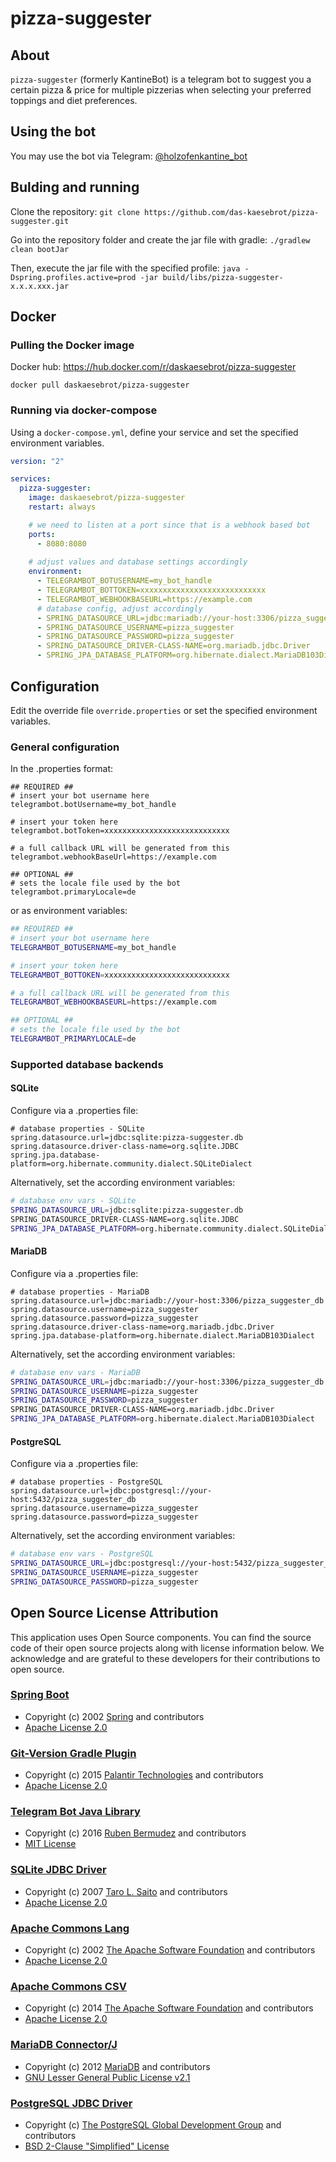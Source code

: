 # pizza-suggester
## About
`pizza-suggester` (formerly KantineBot) is a telegram bot to suggest you a certain pizza & price for multiple pizzerias when selecting your preferred toppings and diet preferences.

## Using the bot
You may use the bot via Telegram: [@holzofenkantine_bot](https://t.me/holzofenkantine_bot)

## Bulding and running

Clone the repository: `git clone https://github.com/das-kaesebrot/pizza-suggester.git`

Go into the repository folder and create the jar file with gradle: `./gradlew clean bootJar`

Then, execute the jar file with the specified profile:
`java -Dspring.profiles.active=prod -jar build/libs/pizza-suggester-x.x.x.xxx.jar`

## Docker
### Pulling the Docker image

Docker hub: https://hub.docker.com/r/daskaesebrot/pizza-suggester

`docker pull daskaesebrot/pizza-suggester`

### Running via docker-compose
Using a `docker-compose.yml`, define your service and set the specified environment variables.

```yaml
version: "2"

services:
  pizza-suggester:
    image: daskaesebrot/pizza-suggester
    restart: always

    # we need to listen at a port since that is a webhook based bot
    ports:
      - 8080:8080
    
    # adjust values and database settings accordingly
    environment:
      - TELEGRAMBOT_BOTUSERNAME=my_bot_handle
      - TELEGRAMBOT_BOTTOKEN=xxxxxxxxxxxxxxxxxxxxxxxxxxxx
      - TELEGRAMBOT_WEBHOOKBASEURL=https://example.com
      # database config, adjust accordingly
      - SPRING_DATASOURCE_URL=jdbc:mariadb://your-host:3306/pizza_suggester_db
      - SPRING_DATASOURCE_USERNAME=pizza_suggester
      - SPRING_DATASOURCE_PASSWORD=pizza_suggester
      - SPRING_DATASOURCE_DRIVER-CLASS-NAME=org.mariadb.jdbc.Driver
      - SPRING_JPA_DATABASE_PLATFORM=org.hibernate.dialect.MariaDB103Dialect
```

## Configuration
Edit the override file `override.properties` or set the specified environment variables.

### General configuration

In the .properties format:
```properties
## REQUIRED ##
# insert your bot username here
telegrambot.botUsername=my_bot_handle

# insert your token here
telegrambot.botToken=xxxxxxxxxxxxxxxxxxxxxxxxxxxx

# a full callback URL will be generated from this
telegrambot.webhookBaseUrl=https://example.com

## OPTIONAL ##
# sets the locale file used by the bot
telegrambot.primaryLocale=de
```

or as environment variables:
```sh
## REQUIRED ##
# insert your bot username here
TELEGRAMBOT_BOTUSERNAME=my_bot_handle

# insert your token here
TELEGRAMBOT_BOTTOKEN=xxxxxxxxxxxxxxxxxxxxxxxxxxxx

# a full callback URL will be generated from this
TELEGRAMBOT_WEBHOOKBASEURL=https://example.com

## OPTIONAL ##
# sets the locale file used by the bot
TELEGRAMBOT_PRIMARYLOCALE=de
```
### Supported database backends
#### SQLite
Configure via a .properties file:
```properties
# database properties - SQLite
spring.datasource.url=jdbc:sqlite:pizza-suggester.db
spring.datasource.driver-class-name=org.sqlite.JDBC
spring.jpa.database-platform=org.hibernate.community.dialect.SQLiteDialect
```

Alternatively, set the according environment variables:
```sh
# database env vars - SQLite
SPRING_DATASOURCE_URL=jdbc:sqlite:pizza-suggester.db
SPRING_DATASOURCE_DRIVER-CLASS-NAME=org.sqlite.JDBC
SPRING_JPA_DATABASE_PLATFORM=org.hibernate.community.dialect.SQLiteDialect
```
#### MariaDB
Configure via a .properties file:
```properties
# database properties - MariaDB
spring.datasource.url=jdbc:mariadb://your-host:3306/pizza_suggester_db
spring.datasource.username=pizza_suggester
spring.datasource.password=pizza_suggester
spring.datasource.driver-class-name=org.mariadb.jdbc.Driver
spring.jpa.database-platform=org.hibernate.dialect.MariaDB103Dialect
```

Alternatively, set the according environment variables:
```sh
# database env vars - MariaDB
SPRING_DATASOURCE_URL=jdbc:mariadb://your-host:3306/pizza_suggester_db
SPRING_DATASOURCE_USERNAME=pizza_suggester
SPRING_DATASOURCE_PASSWORD=pizza_suggester
SPRING_DATASOURCE_DRIVER-CLASS-NAME=org.mariadb.jdbc.Driver
SPRING_JPA_DATABASE_PLATFORM=org.hibernate.dialect.MariaDB103Dialect
```

#### PostgreSQL
Configure via a .properties file:
```properties
# database properties - PostgreSQL
spring.datasource.url=jdbc:postgresql://your-host:5432/pizza_suggester_db
spring.datasource.username=pizza_suggester
spring.datasource.password=pizza_suggester
```

Alternatively, set the according environment variables:
```sh
# database env vars - PostgreSQL
SPRING_DATASOURCE_URL=jdbc:postgresql://your-host:5432/pizza_suggester_db
SPRING_DATASOURCE_USERNAME=pizza_suggester
SPRING_DATASOURCE_PASSWORD=pizza_suggester
```

## Open Source License Attribution

This application uses Open Source components. You can find the source code of their open source projects along with license information below. We acknowledge and are grateful to these developers for their contributions to open source.

### [Spring Boot](https://github.com/jmrozanec/cron-utils)
- Copyright (c) 2002 [Spring](https://github.com/spring-projects) and contributors
- [Apache License 2.0](https://github.com/spring-projects/spring-boot/blob/main/LICENSE.txt)

### [Git-Version Gradle Plugin](https://github.com/palantir/gradle-git-version)
- Copyright (c) 2015 [Palantir Technologies](https://github.com/palantir) and contributors
- [Apache License 2.0](https://github.com/palantir/gradle-git-version/blob/develop/LICENSE)

### [Telegram Bot Java Library](https://github.com/rubenlagus/TelegramBots)
- Copyright (c) 2016 [Ruben Bermudez](https://github.com/rubenlagus) and contributors
- [MIT License](https://github.com/rubenlagus/TelegramBots/blob/master/LICENSE)

### [SQLite JDBC Driver](https://github.com/xerial/sqlite-jdbc)
- Copyright (c) 2007 [Taro L. Saito](https://github.com/xerial/sqlite-jdbc) and contributors
- [Apache License 2.0](https://github.com/xerial/sqlite-jdbc/blob/master/LICENSE)

### [Apache Commons Lang](https://github.com/apache/commons-lang)
- Copyright (c) 2002 [The Apache Software Foundation](https://github.com/apache) and contributors
- [Apache License 2.0](https://github.com/apache/commons-lang/blob/master/LICENSE.txt)

### [Apache Commons CSV](https://github.com/apache/commons-csv)
- Copyright (c) 2014 [The Apache Software Foundation](https://github.com/apache) and contributors
- [Apache License 2.0](https://github.com/apache/commons-csv/blob/master/LICENSE.txt)

### [MariaDB Connector/J](https://github.com/mariadb-corporation/mariadb-connector-j)
- Copyright (c) 2012 [MariaDB](https://github.com/mariadb-corporation) and contributors
- [GNU Lesser General Public License v2.1](https://github.com/mariadb-corporation/mariadb-connector-j/blob/master/LICENSE)


### [PostgreSQL JDBC Driver](https://github.com/pgjdbc/pgjdbc)
- Copyright (c) [The PostgreSQL Global Development Group](https://www.postgresql.org/) and contributors
- [BSD 2-Clause "Simplified" License](https://github.com/pgjdbc/pgjdbc/blob/master/LICENSE)